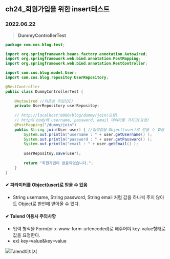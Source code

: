 ## ch24_회원가입을 위한 insert테스트
### 2022.06.22

> **DummyControllerTest**
```java
package com.cos.blog.test;

import org.springframework.beans.factory.annotation.Autowired;
import org.springframework.web.bind.annotation.PostMapping;
import org.springframework.web.bind.annotation.RestController;

import com.cos.blog.model.User;
import com.cos.blog.repositoy.UserRepository;

@RestController
public class DummyControllerTest {
	
	@Autowired //의존성 주입(DI)
	private UserRepository userRepositoy;
	
	// http://localhost:8000/blog/dummy/join(요청)
	// http의 body에 username, password, email 데이터를 가지고(요청)
	@PostMapping("/dummy/join")
	public String join(User user) { //입력값을 Object(user)로 받을 수 있음
		System.out.println("username : " + user.getUsername() );
		System.out.println("password : " + user.getPassword() );
		System.out.println("email : " + user.getEmail() );
		
		userRepositoy.save(user);
		
		return "회원가입이 완료되었습니다.";
	}
}
```
#### ✔  파라미터를 Object(user)로 받을 수 있음
 - String username, String password, String email 처럼 값을 하나씩 주지 않아도 Object로 한번에 받아올 수 있다.


#### ✔ Talend 이용시 주의사항
 - 입력 형식을 Form(or x-www-form-urlencoded)로 해주어야 key-value형태로 값을 요청한다.
 - ex) key=value&key=value

![Talend이미지](https://user-images.githubusercontent.com/97611103/174937992-b1dd57b5-bf01-4878-9dfa-94a08034c340.png)